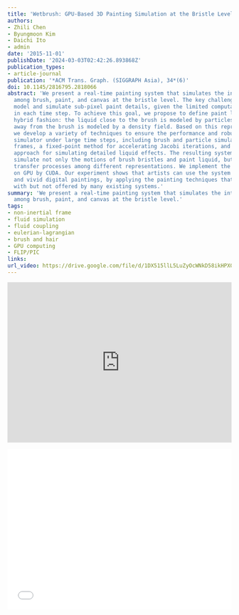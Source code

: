 ```yaml
---
title: 'Wetbrush: GPU-Based 3D Painting Simulation at the Bristle Level'
authors:
- Zhili Chen
- Byungmoon Kim
- Daichi Ito
- admin
date: '2015-11-01'
publishDate: '2024-03-03T02:42:26.893868Z'
publication_types:
- article-journal
publication: '*ACM Trans. Graph. (SIGGRAPH Asia), 34*(6)'
doi: 10.1145/2816795.2818066
abstract: 'We present a real-time painting system that simulates the interactions
  among brush, paint, and canvas at the bristle level. The key challenge is how to
  model and simulate sub-pixel paint details, given the limited computational resource
  in each time step. To achieve this goal, we propose to define paint liquid in a
  hybrid fashion: the liquid close to the brush is modeled by particles, and the liquid
  away from the brush is modeled by a density field. Based on this representation,
  we develop a variety of techniques to ensure the performance and robustness of our
  simulator under large time steps, including brush and particle simulations in non-inertial
  frames, a fixed-point method for accelerating Jacobi iterations, and a new Eulerian-Lagrangian
  approach for simulating detailed liquid effects. The resulting system can realistically
  simulate not only the motions of brush bristles and paint liquid, but also the liquid
  transfer processes among different representations. We implement the whole system
  on GPU by CUDA. Our experiment shows that artists can use the system to draw realistic
  and vivid digital paintings, by applying the painting techniques that they are familiar
  with but not offered by many existing systems.'
summary: 'We present a real-time painting system that simulates the interactions
  among brush, paint, and canvas at the bristle level.'
tags:
- non-inertial frame
- fluid simulation
- fluid coupling
- eulerian-lagrangian
- brush and hair
- GPU computing
- FLIP/PIC
links:
url_video: https://drive.google.com/file/d/1DX515llL5LuZyOcWNkD58ikHPXG2X8xF/view
---
```


<p align="center">
<iframe width="100%" height="360" src="https://www.youtube.com/embed/gwyqh4d-WU8?si=l3QV_v4xTioQL2z7" title="YouTube video player" frameborder="0" allow="accelerometer; autoplay; clipboard-write; encrypted-media; gyroscope; picture-in-picture; web-share" allowfullscreen></iframe>
</p>
<p align="center">
<iframe width="100%" height="360" src="//player.bilibili.com/player.html?aid=340285792&bvid=BV1x94y1o77B&cid=563601299&p=1" scrolling="no" border="0" frameborder="no" framespacing="0" allowfullscreen="true"> </iframe>
</p>
